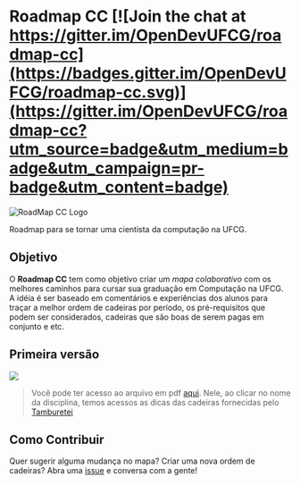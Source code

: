 
# Roadmap CC [![Join the chat at https://gitter.im/OpenDevUFCG/roadmap-cc](https://badges.gitter.im/OpenDevUFCG/roadmap-cc.svg)](https://gitter.im/OpenDevUFCG/roadmap-cc?utm_source=badge&utm_medium=badge&utm_campaign=pr-badge&utm_content=badge)

![RoadMap CC Logo](https://i.imgur.com/rCKBR0t.png)

Roadmap para se tornar uma cientista da computação na UFCG.

## Objetivo

O **Roadmap CC** tem como objetivo criar um *mapa colaborativo* com os melhores caminhos para cursar sua graduação em Computação na UFCG. A idéia é ser baseado em comentários e experiências dos alunos para traçar a melhor ordem de cadeiras por período, os pré-requisitos que podem ser considerados, cadeiras que são boas de serem pagas em conjunto e etc.

## Primeira versão

![](https://raw.githubusercontent.com/OpenDevUFCG/roadmap-cc/master/assets/img/roadmapcc-tree.png)
> Você pode ter acesso ao arquivo em pdf [aqui](roadmap.pdf). Nele, ao clicar no nome da disciplina, temos acessos as dicas das cadeiras fornecidas pelo [Tamburetei](https://github.com/OpenDevUFCG/Tamburetei.git)

## Como Contribuir

Quer sugerir alguma mudança no mapa? Criar uma nova ordem de cadeiras? Abra uma [issue](https://github.com/OpenDevUFCG/roadmap-cc/issues/new) e conversa com a gente!
